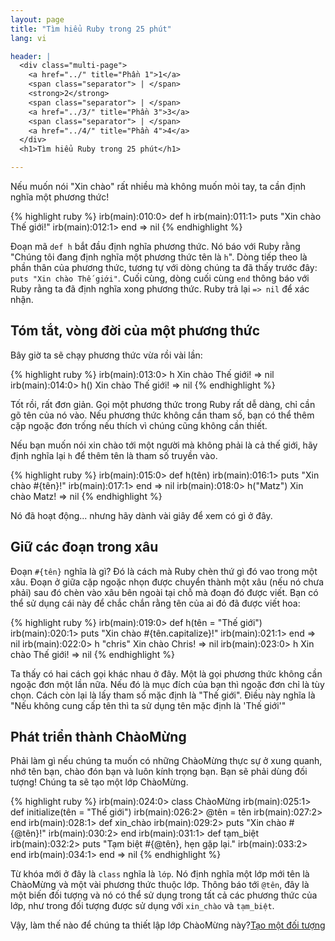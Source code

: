 ```yaml
---
layout: page
title: "Tìm hiểu Ruby trong 25 phút"
lang: vi

header: |
  <div class="multi-page">
    <a href="../" title="Phần 1">1</a>
    <span class="separator"> | </span>
    <strong>2</strong>
    <span class="separator"> | </span>
    <a href="../3/" title="Phần 3">3</a>
    <span class="separator"> | </span>
    <a href="../4/" title="Phần 4">4</a>
  </div>
  <h1>Tìm hiểu Ruby trong 25 phút</h1>

---
```


Nếu muốn nói "Xin chào" rất nhiều mà không muốn mỏi tay, ta cần định nghĩa một
phương thức!

{% highlight ruby %}
irb(main):010:0> def h
irb(main):011:1> puts "Xin chào Thế giới!"
irb(main):012:1> end
=> nil
{% endhighlight %}

Đoạn mã `def h` bắt đầu định nghĩa phương thức. Nó báo với Ruby rằng "Chúng tôi
đang định nghĩa một phương thức tên là `h`". Dòng tiếp theo là phần thân của
phương thức, tương tự với dòng chúng ta đã thấy trước đây: `puts "Xin chào Thế
giới"`. Cuối cùng, dòng cuối cùng `end` thông báo với Ruby rằng ta đã định nghĩa
xong phương thức. Ruby trả lại `=> nil` để xác nhận.

## Tóm tắt, vòng đời của một phương thức

Bây giờ ta sẽ chạy phương thức vừa rồi vài lần:

{% highlight ruby %}
irb(main):013:0> h
Xin chào Thế giới!
=> nil
irb(main):014:0> h()
Xin chào Thế giới!
=> nil
{% endhighlight %}

Tốt rồi, rất đơn giản. Gọi một phương thức trong Ruby rất dễ dàng, chỉ cần gõ
tên của nó vào. Nếu phương thức không cần tham số, bạn có thể thêm cặp ngoặc đơn
trống nếu thích vì chúng cũng không cần thiết.

Nếu bạn muốn nói xin chào tới một người mà không phải là cả thế giới, hãy định
nghĩa lại `h` để thêm tên là tham số truyền vào.

{% highlight ruby %}
irb(main):015:0> def h(tên)
irb(main):016:1>   puts "Xin chào #{tên}!"
irb(main):017:1> end
=> nil
irb(main):018:0> h("Matz")
Xin chào Matz!
=> nil
{% endhighlight %}

Nó đã hoạt động... nhưng hãy dành vài giây để xem có gì ở đây.

## Giữ các đoạn trong xâu

Đoạn `#{tên}` nghĩa là gì? Đó là cách mà Ruby chèn thứ gì đó vao trong một xâu.
Đoạn ở giữa cặp ngoặc nhọn được chuyển thành một xâu (nếu nó chưa phải) sau đó
chèn vào xâu bên ngoài tại chỗ mà đoạn đó được viết. Bạn có thể sử dụng cái này
để chắc chắn rằng tên của ai đó đã được viết hoa:

{% highlight ruby %}
irb(main):019:0> def h(tên = "Thế giới")
irb(main):020:1> puts "Xin chào #{tên.capitalize}!"
irb(main):021:1> end
=> nil
irb(main):022:0> h "chris"
Xin chào Chris!
=> nil
irb(main):023:0> h
Xin chào Thế giới!
=> nil
{% endhighlight %}

Ta thấy có hai cách gọi khác nhau ở đây. Một là gọi phương thức không cần ngoặc
đơn một lần nữa. Nếu đó là mục đích của bạn thì ngoặc đơn chỉ là tùy chọn. Cách
còn lại là lấy tham số mặc định là "Thế giới". Điều này nghĩa là "Nếu không cung
cấp tên thì ta sử dụng tên mặc định là 'Thế giới'"

## Phát triển thành ChàoMừng

Phải làm gì nếu chúng ta muốn có những ChàoMừng thực sự ở xung quanh, nhớ tên
bạn, chào đón bạn và luôn kính trọng bạn. Bạn sẽ phải dùng đối tượng! Chúng ta
sẽ tạo một lớp ChàoMừng.

{% highlight ruby %}
irb(main):024:0> class ChàoMừng
irb(main):025:1>   def initialize(tên = "Thế giới")
irb(main):026:2>     @tên = tên
irb(main):027:2>   end
irb(main):028:1>   def xin_chào
irb(main):029:2>     puts "Xin chào #{@tên}!"
irb(main):030:2>   end
irb(main):031:1>   def tạm_biệt
irb(main):032:2>     puts "Tạm biệt #{@tên}, hẹn gặp lại."
irb(main):033:2>   end
irb(main):034:1> end
=> nil
{% endhighlight %}

Từ khóa mới ở đây là `class` nghĩa là `lớp`. Nó định nghĩa một lớp mới tên là
ChàoMừng và một vài phương thức thuộc lớp. Thông báo tới `@tên`, đây là một biến
đối tượng và nó có thể sử dụng trong tất cả các phương thức của lớp, như trong
đối tượng được sử dụng với `xin_chào` và `tạm_biệt`.

Vậy, làm thế nào để chúng ta thiết lập lớp ChàoMừng này?[Tạo một đối tượng](../3/)

